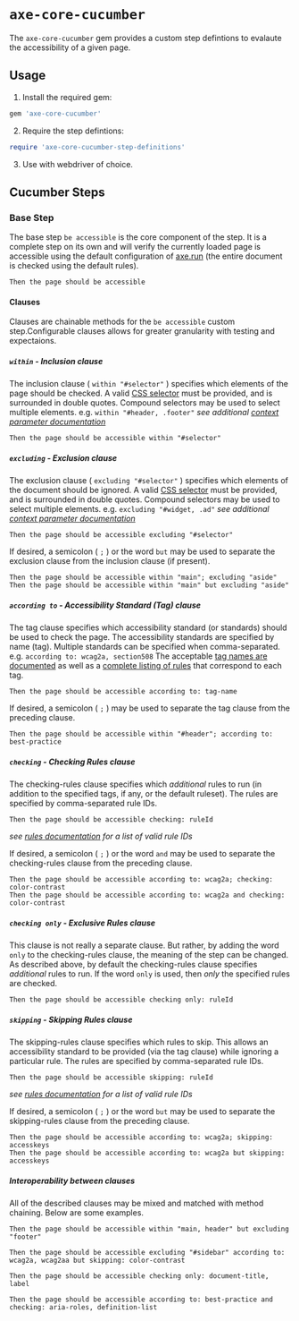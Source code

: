 # `axe-core-cucumber`
The `axe-core-cucumber` gem provides a custom step defintions to evalaute the accessibility of a given page.

## Usage

1. Install the required gem:

``` gemspec
gem 'axe-core-cucumber'
```

2. Require the step defintions:

``` rb
require 'axe-core-cucumber-step-definitions'
```

3. Use with webdriver of choice.

## Cucumber Steps

### Base Step

The base step `be accessible` is the core component of the step. It is a complete step on its own and will verify the currently loaded page is accessible using the default configuration of [axe.run][axe-run] (the entire document is checked using the default rules).

```gherkin
Then the page should be accessible
```

#### Clauses

Clauses are chainable methods for the `be accessible` custom step.Configurable clauses allows for greater granularity with testing and expectaions.

##### `within` - Inclusion clause

The inclusion clause ( `within "#selector"` ) specifies which elements of the page should be checked. A valid [CSS selector][css selector] must be provided, and is surrounded in double quotes. Compound selectors may be used to select multiple elements. e.g. `within "#header, .footer"`
*see additional [context parameter documentation][context-param]*

``` gherkin
Then the page should be accessible within "#selector"
```

##### `excluding` - Exclusion clause

The exclusion clause ( `excluding "#selector"` ) specifies which elements of the document should be ignored. A valid [CSS selector][css selector] must be provided, and is surrounded in double quotes. Compound selectors may be used to select multiple elements. e.g. `excluding "#widget, .ad"`
*see additional [context parameter documentation][context-param]*

``` gherkin
Then the page should be accessible excluding "#selector"
```

If desired, a semicolon ( `;` ) or the word `but` may be used to separate the exclusion clause from the inclusion clause (if present).

``` gherkin
Then the page should be accessible within "main"; excluding "aside"
Then the page should be accessible within "main" but excluding "aside"
```

##### `according to` - Accessibility Standard (Tag) clause

The tag clause specifies which accessibility standard (or standards) should be used to check the page. The accessibility standards are specified by name (tag). Multiple standards can be specified when comma-separated. e.g. `according to: wcag2a, section508`
The acceptable [tag names are documented][options-param] as well as a [complete listing of rules][rules] that correspond to each tag.

``` gherkin
Then the page should be accessible according to: tag-name
```

If desired, a semicolon ( `;` ) may be used to separate the tag clause from the preceding clause.

``` gherkin
Then the page should be accessible within "#header"; according to: best-practice
```

##### `checking` - Checking Rules clause

The checking-rules clause specifies which *additional* rules to run (in addition to the specified tags, if any, or the default ruleset). The rules are specified by comma-separated rule IDs.

``` gherkin
Then the page should be accessible checking: ruleId
```

*see [rules documentation][rules] for a list of valid rule IDs*

If desired, a semicolon ( `;` ) or the word `and` may be used to separate the checking-rules clause from the preceding clause.

``` gherkin
Then the page should be accessible according to: wcag2a; checking: color-contrast
Then the page should be accessible according to: wcag2a and checking: color-contrast
```

##### `checking only` - Exclusive Rules clause

This clause is not really a separate clause. But rather, by adding the word `only` to the checking-rules clause, the meaning of the step can be changed. As described above, by default the checking-rules clause specifies *additional* rules to run. If the word `only` is used, then *only* the specified rules are checked.

``` gherkin
Then the page should be accessible checking only: ruleId
```

##### `skipping` - Skipping Rules clause

The skipping-rules clause specifies which rules to skip. This allows an accessibility standard to be provided (via the tag clause) while ignoring a particular rule. The rules are specified by comma-separated rule IDs.

``` gherkin
Then the page should be accessible skipping: ruleId
```

*see [rules documentation][rules] for a list of valid rule IDs*

If desired, a semicolon ( `;` ) or the word `but` may be used to separate the skipping-rules clause from the preceding clause.

``` gherkin
Then the page should be accessible according to: wcag2a; skipping: accesskeys
Then the page should be accessible according to: wcag2a but skipping: accesskeys
```

##### Interoperability between clauses

All of the described clauses may be mixed and matched with method chaining. Below are some examples.

``` gherkin
Then the page should be accessible within "main, header" but excluding "footer"

Then the page should be accessible excluding "#sidebar" according to: wcag2a, wcag2aa but skipping: color-contrast

Then the page should be accessible checking only: document-title, label

Then the page should be accessible according to: best-practice and checking: aria-roles, definition-list
```

[inclusion-clause]: #inclusion-clause
[exclusion-clause]: #exclusion-clause
[tag-clause]: #accessibility-standard-tag-clause
[rules-clause]: #checking-rules-clause
[exclusive-rules-clause]: #exclusive-rules-clause
[skipping-rules-clause]: #skipping-rules-clause

[axe-run]: https://github.com/dequelabs/axe-core/blob/master/doc/API.md#api-name-axerun
[context-param]: https://github.com/dequelabs/axe-core/blob/master/doc/API.md#context-parameter
[options-param]: https://github.com/dequelabs/axe-core/blob/master/doc/API.md#options-parameter
[rules]: https://github.com/dequelabs/axe-core/blob/master/doc/rule-descriptions.md

[css selector]: https://developer.mozilla.org/en-US/docs/Web/Guide/CSS/Getting_started/Selectors
